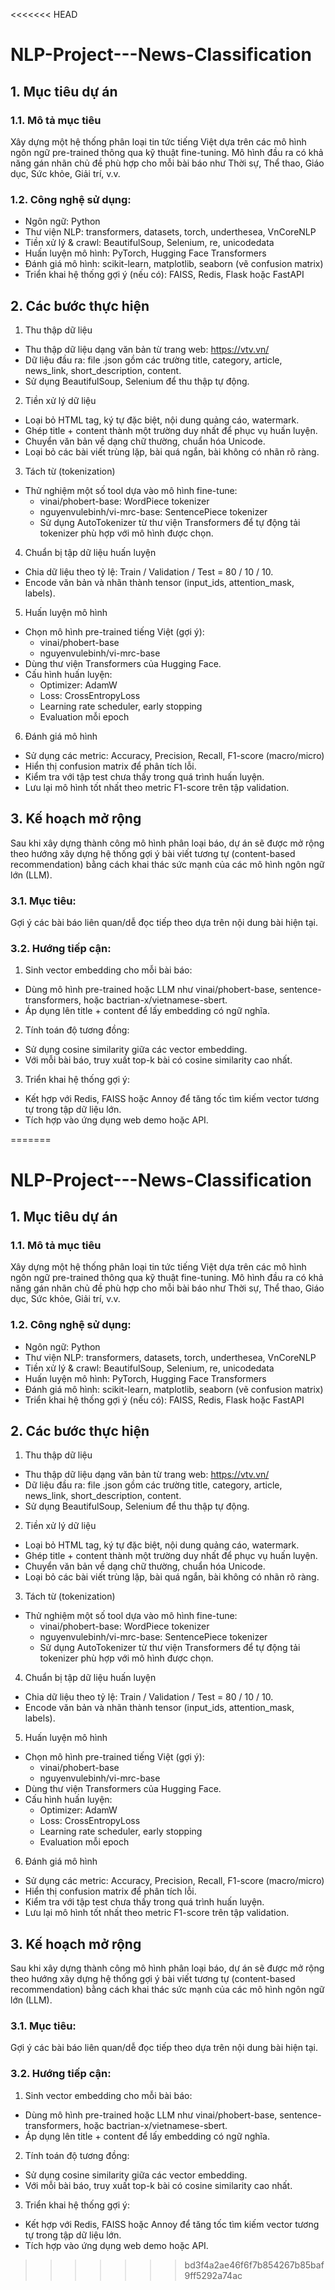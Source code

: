<<<<<<< HEAD
# NLP-Project---News-Classification

## 1. Mục tiêu dự án
### 1.1. Mô tả mục tiêu
Xây dựng một hệ thống phân loại tin tức tiếng Việt dựa trên các mô hình ngôn ngữ pre-trained thông qua kỹ thuật fine-tuning. Mô hình đầu ra có khả năng gán nhãn chủ đề phù hợp cho mỗi bài báo như Thời sự, Thể thao, Giáo dục, Sức khỏe, Giải trí, v.v.

### 1.2. Công nghệ sử dụng:
- Ngôn ngữ: Python
- Thư viện NLP: transformers, datasets, torch, underthesea, VnCoreNLP
- Tiền xử lý & crawl: BeautifulSoup, Selenium, re, unicodedata
- Huấn luyện mô hình: PyTorch, Hugging Face Transformers
- Đánh giá mô hình: scikit-learn, matplotlib, seaborn (vẽ confusion matrix)
- Triển khai hệ thống gợi ý (nếu có): FAISS, Redis, Flask hoặc FastAPI


## 2. Các bước thực hiện
1. Thu thập dữ liệu
- Thu thập dữ liệu dạng văn bản từ trang web: https://vtv.vn/
- Dữ liệu đầu ra: file .json gồm các trường title, category, article, news_link, short_description, content.
- Sử dụng BeautifulSoup, Selenium để thu thập tự động.

2. Tiền xử lý dữ liệu
- Loại bỏ HTML tag, ký tự đặc biệt, nội dung quảng cáo, watermark.
- Ghép title + content thành một trường duy nhất để phục vụ huấn luyện.
- Chuyển văn bản về dạng chữ thường, chuẩn hóa Unicode.
- Loại bỏ các bài viết trùng lặp, bài quá ngắn, bài không có nhãn rõ ràng.

3. Tách từ (tokenization)
- Thử nghiệm một số tool dựa vào mô hình fine-tune:
    - vinai/phobert-base: WordPiece tokenizer
    - nguyenvulebinh/vi-mrc-base: SentencePiece tokenizer
    - Sử dụng AutoTokenizer từ thư viện Transformers để tự động tải tokenizer phù hợp với mô hình được chọn.

4. Chuẩn bị tập dữ liệu huấn luyện
- Chia dữ liệu theo tỷ lệ: Train / Validation / Test = 80 / 10 / 10.
- Encode văn bản và nhãn thành tensor (input_ids, attention_mask, labels).

5. Huấn luyện mô hình
- Chọn mô hình pre-trained tiếng Việt (gợi ý):
    - vinai/phobert-base
    - nguyenvulebinh/vi-mrc-base
- Dùng thư viện Transformers của Hugging Face.
- Cấu hình huấn luyện:
    - Optimizer: AdamW
    - Loss: CrossEntropyLoss
    - Learning rate scheduler, early stopping
    - Evaluation mỗi epoch

6. Đánh giá mô hình
- Sử dụng các metric: Accuracy, Precision, Recall, F1-score (macro/micro)
- Hiển thị confusion matrix để phân tích lỗi.
- Kiểm tra với tập test chưa thấy trong quá trình huấn luyện.
- Lưu lại mô hình tốt nhất theo metric F1-score trên tập validation.


## 3. Kế hoạch mở rộng
Sau khi xây dựng thành công mô hình phân loại báo, dự án sẽ được mở rộng theo hướng xây dựng hệ thống gợi ý bài viết tương tự (content-based recommendation) bằng cách khai thác sức mạnh của các mô hình ngôn ngữ lớn (LLM).

### 3.1. Mục tiêu:
Gợi ý các bài báo liên quan/dễ đọc tiếp theo dựa trên nội dung bài hiện tại.

### 3.2. Hướng tiếp cận:
1. Sinh vector embedding cho mỗi bài báo:
- Dùng mô hình pre-trained hoặc LLM như vinai/phobert-base, sentence-transformers, hoặc bactrian-x/vietnamese-sbert.
- Áp dụng lên title + content để lấy embedding có ngữ nghĩa.

2. Tính toán độ tương đồng:
- Sử dụng cosine similarity giữa các vector embedding.
- Với mỗi bài báo, truy xuất top-k bài có cosine similarity cao nhất.

3. Triển khai hệ thống gợi ý:
- Kết hợp với Redis, FAISS hoặc Annoy để tăng tốc tìm kiếm vector tương tự trong tập dữ liệu lớn.
- Tích hợp vào ứng dụng web demo hoặc API.

=======
# NLP-Project---News-Classification

## 1. Mục tiêu dự án
### 1.1. Mô tả mục tiêu
Xây dựng một hệ thống phân loại tin tức tiếng Việt dựa trên các mô hình ngôn ngữ pre-trained thông qua kỹ thuật fine-tuning. Mô hình đầu ra có khả năng gán nhãn chủ đề phù hợp cho mỗi bài báo như Thời sự, Thể thao, Giáo dục, Sức khỏe, Giải trí, v.v.

### 1.2. Công nghệ sử dụng:
- Ngôn ngữ: Python
- Thư viện NLP: transformers, datasets, torch, underthesea, VnCoreNLP
- Tiền xử lý & crawl: BeautifulSoup, Selenium, re, unicodedata
- Huấn luyện mô hình: PyTorch, Hugging Face Transformers
- Đánh giá mô hình: scikit-learn, matplotlib, seaborn (vẽ confusion matrix)
- Triển khai hệ thống gợi ý (nếu có): FAISS, Redis, Flask hoặc FastAPI


## 2. Các bước thực hiện
1. Thu thập dữ liệu
- Thu thập dữ liệu dạng văn bản từ trang web: https://vtv.vn/
- Dữ liệu đầu ra: file .json gồm các trường title, category, article, news_link, short_description, content.
- Sử dụng BeautifulSoup, Selenium để thu thập tự động.

2. Tiền xử lý dữ liệu
- Loại bỏ HTML tag, ký tự đặc biệt, nội dung quảng cáo, watermark.
- Ghép title + content thành một trường duy nhất để phục vụ huấn luyện.
- Chuyển văn bản về dạng chữ thường, chuẩn hóa Unicode.
- Loại bỏ các bài viết trùng lặp, bài quá ngắn, bài không có nhãn rõ ràng.

3. Tách từ (tokenization)
- Thử nghiệm một số tool dựa vào mô hình fine-tune:
    - vinai/phobert-base: WordPiece tokenizer
    - nguyenvulebinh/vi-mrc-base: SentencePiece tokenizer
    - Sử dụng AutoTokenizer từ thư viện Transformers để tự động tải tokenizer phù hợp với mô hình được chọn.

4. Chuẩn bị tập dữ liệu huấn luyện
- Chia dữ liệu theo tỷ lệ: Train / Validation / Test = 80 / 10 / 10.
- Encode văn bản và nhãn thành tensor (input_ids, attention_mask, labels).

5. Huấn luyện mô hình
- Chọn mô hình pre-trained tiếng Việt (gợi ý):
    - vinai/phobert-base
    - nguyenvulebinh/vi-mrc-base
- Dùng thư viện Transformers của Hugging Face.
- Cấu hình huấn luyện:
    - Optimizer: AdamW
    - Loss: CrossEntropyLoss
    - Learning rate scheduler, early stopping
    - Evaluation mỗi epoch

6. Đánh giá mô hình
- Sử dụng các metric: Accuracy, Precision, Recall, F1-score (macro/micro)
- Hiển thị confusion matrix để phân tích lỗi.
- Kiểm tra với tập test chưa thấy trong quá trình huấn luyện.
- Lưu lại mô hình tốt nhất theo metric F1-score trên tập validation.


## 3. Kế hoạch mở rộng
Sau khi xây dựng thành công mô hình phân loại báo, dự án sẽ được mở rộng theo hướng xây dựng hệ thống gợi ý bài viết tương tự (content-based recommendation) bằng cách khai thác sức mạnh của các mô hình ngôn ngữ lớn (LLM).

### 3.1. Mục tiêu:
Gợi ý các bài báo liên quan/dễ đọc tiếp theo dựa trên nội dung bài hiện tại.

### 3.2. Hướng tiếp cận:
1. Sinh vector embedding cho mỗi bài báo:
- Dùng mô hình pre-trained hoặc LLM như vinai/phobert-base, sentence-transformers, hoặc bactrian-x/vietnamese-sbert.
- Áp dụng lên title + content để lấy embedding có ngữ nghĩa.

2. Tính toán độ tương đồng:
- Sử dụng cosine similarity giữa các vector embedding.
- Với mỗi bài báo, truy xuất top-k bài có cosine similarity cao nhất.

3. Triển khai hệ thống gợi ý:
- Kết hợp với Redis, FAISS hoặc Annoy để tăng tốc tìm kiếm vector tương tự trong tập dữ liệu lớn.
- Tích hợp vào ứng dụng web demo hoặc API.

>>>>>>> bd3f4a2ae46f6f7b854267b85baf9ff5292a74ac
